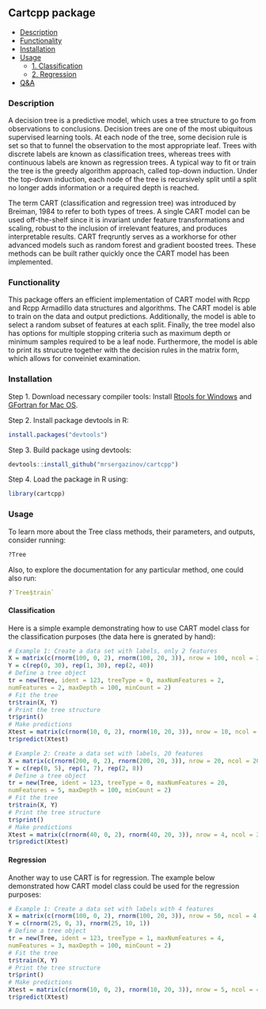 ## Cartcpp package

- [Description](#description)
- [Functionality](#functionality)
- [Installation](#installation)
- [Usage](#usage)
    - [1. Classification](#classification)
    - [2. Regression](#regression)
- [Q&A](#Q&A)


### Description
A decision tree is a predictive model, which uses a tree structure to go from observations to conclusions.
Decision trees are one of the most ubiquitous supervised learning tools. At each node of the tree, some
decision rule is set so that to funnel the observation to the most appropriate leaf. Trees with discrete labels
are known as classification trees, whereas trees with continuous labels are known as regression trees. A typical
way to fit or train the tree is the greedy algorithm approach, called top-down induction. Under the top-down
induction, each node of the tree is recursively split until a split no longer adds information or a required
depth is reached.

The term CART (classification and regression tree) was introduced by Breiman, 1984 to refer to
both types of trees. A single CART model can be used off-the-shelf since it is invariant under feature
transformations and scaling, robust to the inclusion of irrelevant features, and produces interpretable results. CART freqruntly serves as a workhorse for other advanced models such as random forest and gradient boosted trees. These methods can be built rather quickly once the CART model has been implemented. 

### Functionality

This package offers an efficient implementation of CART model with Rcpp and  Rcpp Armadillo data
structures and algorithms. The CART model is able to train on the data and output predictions.
Additionally, the model is able to select a random subset of features at each split. Finally, the tree
model also has options for multiple stopping criteria such as maximum depth or minimum samples
required to be a leaf node. Furthermore, the model is able to print its strucutre together with the decision rules in the matrix form, which allows for conveiniet examination. 


### Installation

Step 1. Download necessary compiler tools:
Install [Rtools for Windows](https://cran.r-project.org/bin/windows/Rtools/) and [GFortran for Mac OS](https://gcc.gnu.org/wiki/GFortranBinariesMacOS).

Step 2. Install package devtools in R:

```R
install.packages("devtools")
```

Step 3. Build package using devtools:

```R
devtools::install_github("mrsergazinov/cartcpp")
```

Step 4. Load the package in R using:

```R
library(cartcpp)
```

### Usage

To learn more about the Tree class methods, their parameters, and outputs, consider running:
```R
?Tree
```
Also, to explore the documentation for any particular method, one could also run:
```R
?`Tree$train`
```

#### Classification
Here is a simple example demonstrating how to use CART model class for the classification purposes (the data here is gnerated by hand):
```R
# Example 1: Create a data set with labels, only 2 features
X = matrix(c(rnorm(100, 0, 2), rnorm(100, 20, 3)), nrow = 100, ncol = 2)
Y = c(rep(0, 30), rep(1, 30), rep(2, 40))
# Define a tree object
tr = new(Tree, ident = 123, treeType = 0, maxNumFeatures = 2,
numFeatures = 2, maxDepth = 100, minCount = 2)
# Fit the tree
tr$train(X, Y)
# Print the tree structure
tr$print()
# Make predictions
Xtest = matrix(c(rnorm(10, 0, 2), rnorm(10, 20, 3)), nrow = 10, ncol = 2)
tr$predict(Xtest)

# Example 2: Create a data set with labels, 20 features
X = matrix(c(rnorm(200, 0, 2), rnorm(200, 20, 3)), nrow = 20, ncol = 20)
Y = c(rep(0, 5), rep(1, 7), rep(2, 8))
# Define a tree object
tr = new(Tree, ident = 123, treeType = 0, maxNumFeatures = 20,
numFeatures = 5, maxDepth = 100, minCount = 2)
# Fit the tree
tr$train(X, Y)
# Print the tree structure
tr$print()
# Make predictions
Xtest = matrix(c(rnorm(40, 0, 2), rnorm(40, 20, 3)), nrow = 4, ncol = 20)
tr$predict(Xtest)
```

#### Regression
Another way to use CART is for regression. The example below demonstrated how CART model class could be used for the regression purposes:
```R
# Example 1: Create a data set with labels with 4 features
X = matrix(c(rnorm(100, 0, 2), rnorm(100, 20, 3)), nrow = 50, ncol = 4)
Y = c(rnorm(25, 0, 3), rnorm(25, 10, 1))
# Define a tree object
tr = new(Tree, ident = 123, treeType = 1, maxNumFeatures = 4,
numFeatures = 3, maxDepth = 100, minCount = 2)
# Fit the tree
tr$train(X, Y)
# Print the tree structure
tr$print()
# Make predictions
Xtest = matrix(c(rnorm(10, 0, 2), rnorm(10, 20, 3)), nrow = 5, ncol = 4)
tr$predict(Xtest)
```



